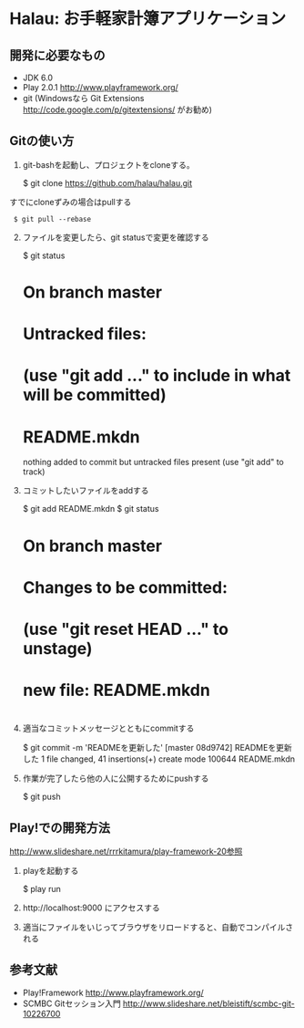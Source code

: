 Halau: お手軽家計簿アプリケーション
=====================================

開発に必要なもの
------------------------------

 * JDK 6.0
 * Play 2.0.1 http://www.playframework.org/
 * git (Windowsなら Git Extensions http://code.google.com/p/gitextensions/ がお勧め)

Gitの使い方
------------------------------

1. git-bashを起動し、プロジェクトをcloneする。

     $ git clone https://github.com/halau/halau.git

すでにcloneずみの場合はpullする

     $ git pull --rebase

2. ファイルを変更したら、git statusで変更を確認する

     $ git status
     # On branch master
     # Untracked files:
     #   (use "git add <file>..." to include in what will be committed)
     #
     #       README.mkdn
     nothing added to commit but untracked files present (use "git add" to track)

3. コミットしたいファイルをaddする

    $ git add README.mkdn
    $ git status
    # On branch master
    # Changes to be committed:
    #   (use "git reset HEAD <file>..." to unstage)
    #
    #       new file:   README.mkdn
    #

4. 適当なコミットメッセージとともにcommitする

    $ git commit -m 'READMEを更新した'
    [master 08d9742] READMEを更新した
    1 file changed, 41 insertions(+)
    create mode 100644 README.mkdn

5. 作業が完了したら他の人に公開するためにpushする

    $ git push

Play!での開発方法
------------------------------

http://www.slideshare.net/rrrkitamura/play-framework-20参照

1. playを起動する

   $ play run

2. http://localhost:9000 にアクセスする

3. 適当にファイルをいじってブラウザをリロードすると、自動でコンパイルされる

参考文献
------------------------------

 * Play!Framework http://www.playframework.org/
 * SCMBC Gitセッション入門 http://www.slideshare.net/bleistift/scmbc-git-10226700